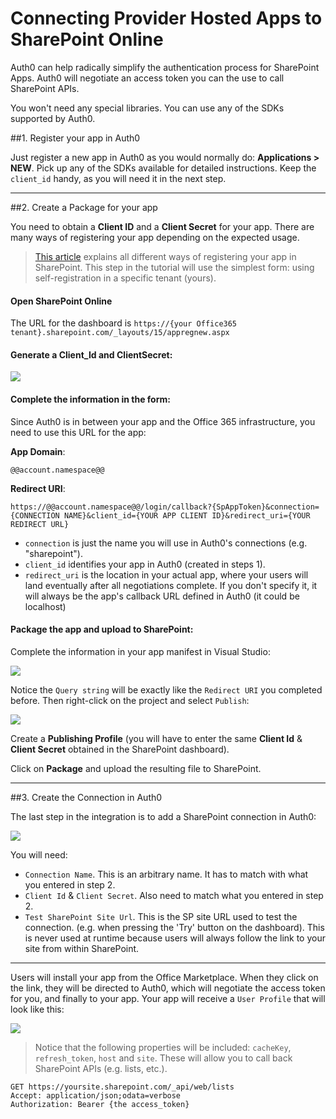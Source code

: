 # Connecting Provider Hosted Apps to SharePoint Online

Auth0 can help radically simplify the authentication process for SharePoint Apps. Auth0 will negotiate an access token you can the use to call SharePoint APIs.

You won't need any special libraries. You can use any of the SDKs supported by Auth0.

##1. Register your app in Auth0

Just register a new app in Auth0 as you would normally do: __Applications > NEW__. Pick up any of the SDKs available for detailed instructions. Keep the `client_id` handy, as you will need it in the next step.

---

##2. Create a Package for your app

You need to obtain a __Client ID__ and a __Client Secret__ for your app. There are many ways of registering your app depending on the expected usage. 

> [This article](http://msdn.microsoft.com/en-us/library/office/jj687469(v=office.15).aspx) explains all different ways of registering your app in SharePoint. This step in the tutorial will use the simplest form: using self-registration in a specific tenant (yours).

#### Open SharePoint Online

The URL for the dashboard is `https://{your Office365 tenant}.sharepoint.com/_layouts/15/appregnew.aspx`

#### Generate a __Client_Id__ and __ClientSecret__:

![](../../media/articles/integrations/90SvG.png)

#### Complete the information in the form:

Since Auth0 is in between your app and the Office 365 infrastructure, you need to use this URL for the app:

**App Domain**: 
	
	@@account.namespace@@

**Redirect URI**:

	https://@@account.namespace@@/login/callback?{SpAppToken}&connection={CONNECTION NAME}&client_id={YOUR APP CLIENT ID}&redirect_uri={YOUR REDIRECT URL}

* `connection` is just the name you will use in Auth0's connections (e.g. "sharepoint").
* `client_id` identifies your app in Auth0 (created in steps 1).
* `redirect_uri` is the location in your actual app, where your users will land eventually after all negotiations complete. If you don't specify it, it will always be the app's callback URL defined in Auth0 (it could be localhost)

#### Package the app and upload to SharePoint:

Complete the information in your app manifest in Visual Studio:

![](../../media/articles/integrations/90SEc.png)

Notice the `Query string` will be exactly like the `Redirect URI` you completed before. Then right-click on the project and select `Publish`:

![](../../media/articles/integrations/90SUB.png)

Create a __Publishing Profile__ (you will have to enter the same __Client Id__ & __Client Secret__ obtained in the SharePoint dashboard).

Click on __Package__ and upload the resulting file to SharePoint.

---

##3. Create the Connection in Auth0

The last step in the integration is to add a SharePoint connection in Auth0:

![](../../media/articles/integrations/8XoVl.png)

You will need:

* `Connection Name`. This is an arbitrary name. It has to match with what you entered in step 2.
* `Client Id` & `Client Secret`. Also need to match what you entered in step 2.
* `Test SharePoint Site Url`. This is the SP site URL used to test the connection. (e.g. when pressing the 'Try' button on the dashboard). This is never used at runtime because users will always follow the link to your site from within SharePoint.

---

Users will install your app from the Office Marketplace. When they click on the link, they will be directed to Auth0, which will negotiate the access token for you, and finally to your app. Your app will receive a `User Profile` that will look like this:

![](../../media/articles/integrations/8Xp6x.png) 

> Notice that the following properties will be included: `cacheKey`, `refresh_token`, `host` and `site`. These will allow you to call back SharePoint APIs (e.g. lists, etc.). 

	GET https://yoursite.sharepoint.com/_api/web/lists
	Accept: application/json;odata=verbose
	Authorization: Bearer {the access_token}